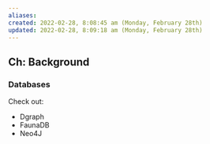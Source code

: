```yaml
---
aliases: 
created: 2022-02-28, 8:08:45 am (Monday, February 28th)
updated: 2022-02-28, 8:09:18 am (Monday, February 28th)
---
```

## Ch: Background
### Databases
Check out:
- Dgraph
- FaunaDB
- Neo4J


